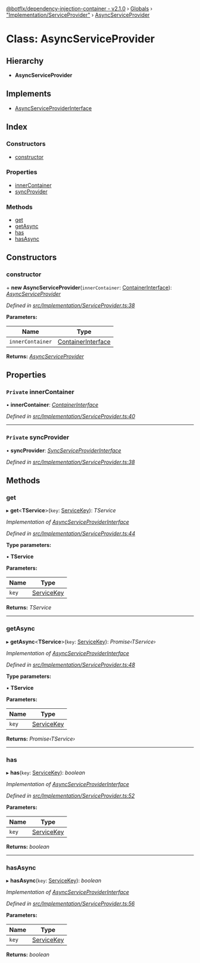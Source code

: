 [@botflx/dependency-injection-container - v2.1.0](../README.md) › [Globals](../globals.md) › ["Implementation/ServiceProvider"](../modules/_implementation_serviceprovider_.md) › [AsyncServiceProvider](_implementation_serviceprovider_.asyncserviceprovider.md)

# Class: AsyncServiceProvider

## Hierarchy

* **AsyncServiceProvider**

## Implements

* [AsyncServiceProviderInterface](../interfaces/_interfaces_.asyncserviceproviderinterface.md)

## Index

### Constructors

* [constructor](_implementation_serviceprovider_.asyncserviceprovider.md#constructor)

### Properties

* [innerContainer](_implementation_serviceprovider_.asyncserviceprovider.md#private-innercontainer)
* [syncProvider](_implementation_serviceprovider_.asyncserviceprovider.md#private-syncprovider)

### Methods

* [get](_implementation_serviceprovider_.asyncserviceprovider.md#get)
* [getAsync](_implementation_serviceprovider_.asyncserviceprovider.md#getasync)
* [has](_implementation_serviceprovider_.asyncserviceprovider.md#has)
* [hasAsync](_implementation_serviceprovider_.asyncserviceprovider.md#hasasync)

## Constructors

###  constructor

\+ **new AsyncServiceProvider**(`innerContainer`: [ContainerInterface](../interfaces/_interfaces_.containerinterface.md)): *[AsyncServiceProvider](_implementation_serviceprovider_.asyncserviceprovider.md)*

*Defined in [src/Implementation/ServiceProvider.ts:38](https://github.com/botflux/dependency-injection-container/blob/e8a6c87/packages/DIContainer/src/Implementation/ServiceProvider.ts#L38)*

**Parameters:**

Name | Type |
------ | ------ |
`innerContainer` | [ContainerInterface](../interfaces/_interfaces_.containerinterface.md) |

**Returns:** *[AsyncServiceProvider](_implementation_serviceprovider_.asyncserviceprovider.md)*

## Properties

### `Private` innerContainer

• **innerContainer**: *[ContainerInterface](../interfaces/_interfaces_.containerinterface.md)*

*Defined in [src/Implementation/ServiceProvider.ts:40](https://github.com/botflux/dependency-injection-container/blob/e8a6c87/packages/DIContainer/src/Implementation/ServiceProvider.ts#L40)*

___

### `Private` syncProvider

• **syncProvider**: *[SyncServiceProviderInterface](../interfaces/_interfaces_.syncserviceproviderinterface.md)*

*Defined in [src/Implementation/ServiceProvider.ts:38](https://github.com/botflux/dependency-injection-container/blob/e8a6c87/packages/DIContainer/src/Implementation/ServiceProvider.ts#L38)*

## Methods

###  get

▸ **get**<**TService**>(`key`: [ServiceKey](../modules/_interfaces_.md#servicekey)): *TService*

*Implementation of [AsyncServiceProviderInterface](../interfaces/_interfaces_.asyncserviceproviderinterface.md)*

*Defined in [src/Implementation/ServiceProvider.ts:44](https://github.com/botflux/dependency-injection-container/blob/e8a6c87/packages/DIContainer/src/Implementation/ServiceProvider.ts#L44)*

**Type parameters:**

▪ **TService**

**Parameters:**

Name | Type |
------ | ------ |
`key` | [ServiceKey](../modules/_interfaces_.md#servicekey) |

**Returns:** *TService*

___

###  getAsync

▸ **getAsync**<**TService**>(`key`: [ServiceKey](../modules/_interfaces_.md#servicekey)): *Promise‹TService›*

*Implementation of [AsyncServiceProviderInterface](../interfaces/_interfaces_.asyncserviceproviderinterface.md)*

*Defined in [src/Implementation/ServiceProvider.ts:48](https://github.com/botflux/dependency-injection-container/blob/e8a6c87/packages/DIContainer/src/Implementation/ServiceProvider.ts#L48)*

**Type parameters:**

▪ **TService**

**Parameters:**

Name | Type |
------ | ------ |
`key` | [ServiceKey](../modules/_interfaces_.md#servicekey) |

**Returns:** *Promise‹TService›*

___

###  has

▸ **has**(`key`: [ServiceKey](../modules/_interfaces_.md#servicekey)): *boolean*

*Implementation of [AsyncServiceProviderInterface](../interfaces/_interfaces_.asyncserviceproviderinterface.md)*

*Defined in [src/Implementation/ServiceProvider.ts:52](https://github.com/botflux/dependency-injection-container/blob/e8a6c87/packages/DIContainer/src/Implementation/ServiceProvider.ts#L52)*

**Parameters:**

Name | Type |
------ | ------ |
`key` | [ServiceKey](../modules/_interfaces_.md#servicekey) |

**Returns:** *boolean*

___

###  hasAsync

▸ **hasAsync**(`key`: [ServiceKey](../modules/_interfaces_.md#servicekey)): *boolean*

*Implementation of [AsyncServiceProviderInterface](../interfaces/_interfaces_.asyncserviceproviderinterface.md)*

*Defined in [src/Implementation/ServiceProvider.ts:56](https://github.com/botflux/dependency-injection-container/blob/e8a6c87/packages/DIContainer/src/Implementation/ServiceProvider.ts#L56)*

**Parameters:**

Name | Type |
------ | ------ |
`key` | [ServiceKey](../modules/_interfaces_.md#servicekey) |

**Returns:** *boolean*
